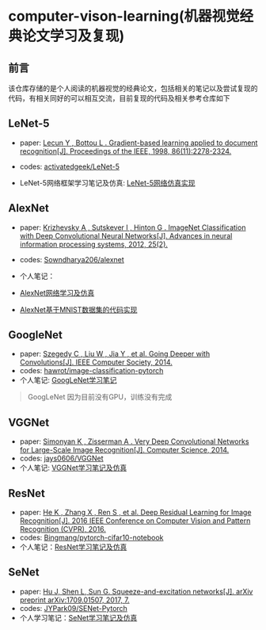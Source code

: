 # computer-vison-learning(机器视觉经典论文学习及复现)

## 前言

该仓库存储的是个人阅读的机器视觉的经典论文，包括相关的笔记以及尝试复现的代码，有相关同好的可以相互交流，目前复现的代码及相关参考仓库如下

## LeNet-5

* paper: [Lecun Y ,  Bottou L . Gradient-based learning applied to document recognition[J]. Proceedings of the IEEE, 1998, 86(11):2278-2324.](https://ieeexplore.ieee.org/stamp/stamp.jsp?arnumber=726791)

* codes: [activatedgeek/LeNet-5](https://github.com/activatedgeek/LeNet-5)

* LeNet-5网络框架学习笔记及仿真: [LeNet-5网络仿真实现](https://www.madao33.com/post/8/)

## AlexNet

* paper: [Krizhevsky A , Sutskever I , Hinton G . ImageNet Classification with Deep Convolutional Neural Networks[J]. Advances in neural information processing systems, 2012, 25(2).](https://proceedings.neurips.cc/paper/2012/file/c399862d3b9d6b76c8436e924a68c45b-Paper.pdf)

* codes: [Sowndharya206/alexnet](https://github.com/Sowndharya206/alexnet)

* 个人笔记：
* [AlexNet网络学习及仿真](https://www.madao33.com/post/10/)
* [AlexNet基于MNIST数据集的代码实现](https://www.madao33.com/post/12/)

## GoogleNet

* paper: [Szegedy C ,  Liu W ,  Jia Y , et al. Going Deeper with Convolutions[J]. IEEE Computer Society, 2014.](https://arxiv.org/pdf/1409.4842.pdf)
* codes: [hawrot/image-classification-pytorch](https://github.com/hawrot/image-classification-pytorch)
* 个人笔记: [GoogLeNet学习笔记](https://www.madao33.com/post/13/)
> GoogLeNet 因为目前没有GPU，训练没有完成
  

## VGGNet

* paper: [Simonyan K ,  Zisserman A . Very Deep Convolutional Networks for Large-Scale Image Recognition[J]. Computer Science, 2014.](https://arxiv.org/pdf/1409.1556.pdf)
* codes: [jays0606/VGGNet](https://github.com/jays0606/VGGNet)
* 个人笔记: [VGGNet学习笔记及仿真](https://www.madao33.com/post/14/)

## ResNet

* paper: [He K ,  Zhang X ,  Ren S , et al. Deep Residual Learning for Image Recognition[J]. 2016 IEEE Conference on Computer Vision and Pattern Recognition (CVPR), 2016.](https://arxiv.org/pdf/1512.03385.pdf)
* codes: [Bingmang/pytorch-cifar10-notebook](https://github.com/Bingmang/pytorch-cifar10-notebook)
* 个人笔记：[ResNet学习笔记及仿真](https://www.madao33.com/post/15/)

## SeNet
* paper: [Hu J, Shen L, Sun G. Squeeze-and-excitation networks[J]. arXiv preprint arXiv:1709.01507, 2017, 7.](https://arxiv.org/pdf/1709.01507.pdf)
* codes: [JYPark09/SENet-Pytorch](https://github.com/JYPark09/SENet-PyTorch)
* 个人学习笔记：[SeNet学习笔记及仿真](https://www.madao33.com/post/16/)